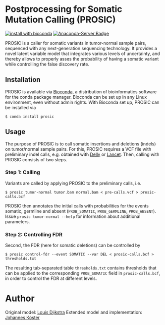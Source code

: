 # Postprocessing for Somatic Mutation Calling (PROSIC)

[![install with bioconda](https://img.shields.io/badge/install%20with-bioconda-brightgreen.svg?style=flat-square)](http://bioconda.github.io/recipes/prosic/README.html)
[![Anaconda-Server Badge](https://anaconda.org/bioconda/prosic/badges/downloads.svg)](http://bioconda.github.io/recipes/prosic/README.html)

PROSIC is a caller for somatic variants in tumor-normal sample pairs, sequenced with any next-generation sequencing technology.
It provides a novel latent variable model that integrates various levels of uncertainty, and thereby allows to properly asses the probability of having a somatic variant while controlling the false discovery rate.

## Installation

PROSIC is available via [Bioconda](https://bioconda.github.io), a distribution
of bioinformatics software for the conda package manager.
Bioconda can be set up in any Linux environment, even without admin rights.
With Bioconda set up, PROSIC can be installed via

	$ conda install prosic

## Usage

The purpose of PROSIC is to call somatic insertions and deletions (indels) on tumor/normal sample pairs.
For this, PROSIC requires a VCF file with preliminary indel calls, e.g. obtained with [Delly](https://github.com/tobiasrausch/delly) or [Lancet](https://github.com/nygenome/lancet).
Then, calling with PROSIC consists of two steps.

### Step 1: Calling

Variants are called by applying PROSIC to the preliminary calls, i.e.

    $ prosic tumor-normal tumor.bam normal.bam < pre-calls.vcf > prosic-calls.bcf

PROSIC then annotates the initial calls with probabilities for the events somatic, germline and absent (`PROB_SOMATIC`, `PROB_GERMLINE`, `PROB_ABSENT`).
Issue `prosic tumor-normal --help` for information about additional parameters.

### Step 2: Controlling FDR

Second, the FDR (here for somatic deletions) can be controlled by

	$ prosic control-fdr --event SOMATIC --var DEL < prosic-calls.bcf > thresholds.txt

The resulting tab-separated table `thresholds.txt` contains thresholds that can be applied to the corresponding `PROB_SOMATIC` field in `prosic-calls.bcf`, in order to control the FDR at different levels.

# Author

Original model: [Louis Dijkstra](https://github.com/louisdijkstra)
Extended model and implementation: [Johannes Köster](https://johanneskoester.bitbucket.org)
